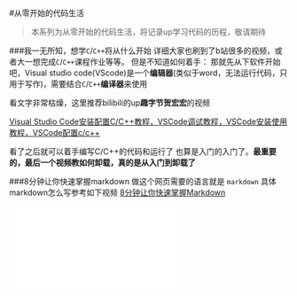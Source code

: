 #从零开始的代码生活
>本系列为从零开始的代码生活，将记录up学习代码的历程，敬请期待

###我一无所知，想学`C`/`C++`将从什么开始
详细大家也刷到了b站很多的视频，或者大一想完成`C`/`C++`课程作业等等。
但是不知道如何着手：
那就先从下软件开始吧，Visual studio code(VScode)是一个**编辑器**(类似于word，无法运行代码，只用于写作)，需要结合`C`/`C++`**编译器**来使用

看文字非常枯燥，这里推荐bilibili的up**趣字节贺宏宏**的视频

[Visual Studio Code安装配置C/C++教程，VSCode调试教程，VSCode安装使用教程，VSCode配置c/c++](https://www.bilibili.com/video/BV19c411G7ey?p=1&vd_source=221d3894aaed044dae28e48c4e156f42)

看了之后就可以着手编写C/C++的代码和运行了 也算是入门的入门了。**最重要的，最后一个视频教如何卸载，真的是从入门到卸载了**

###8分钟让你快速掌握markdown
做这个网页需要的语言就是 `markdown` 具体markdown怎么写参考如下视频
[8分钟让你快速掌握Markdown](https://www.bilibili.com/video/BV1JA411h7Gw/?spm_id_from=333.337.search-card.all.click&vd_source=221d3894aaed044dae28e48c4e156f42)

<iframe src="//player.bilibili.com/player.html?isOutside=true&aid=327623069&bvid=BV1JA411h7Gw&cid=171385214&p=1" scrolling="no" border="0" frameborder="no" framespacing="0" allowfullscreen="true"></iframe>
